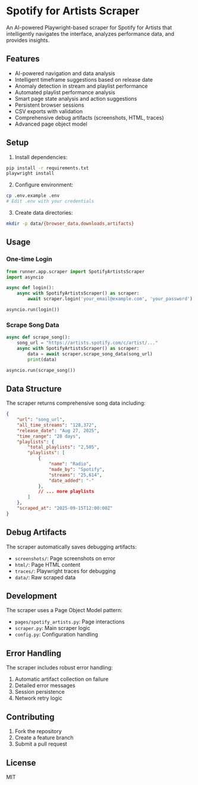 # Spotify for Artists Scraper

An AI-powered Playwright-based scraper for Spotify for Artists that intelligently navigates the interface, analyzes performance data, and provides insights.

## Features

- AI-powered navigation and data analysis
- Intelligent timeframe suggestions based on release date
- Anomaly detection in stream and playlist performance
- Automated playlist performance analysis
- Smart page state analysis and action suggestions
- Persistent browser sessions
- CSV exports with validation
- Comprehensive debug artifacts (screenshots, HTML, traces)
- Advanced page object model

## Setup

1. Install dependencies:
```bash
pip install -r requirements.txt
playwright install
```

2. Configure environment:
```bash
cp .env.example .env
# Edit .env with your credentials
```

3. Create data directories:
```bash
mkdir -p data/{browser_data,downloads,artifacts}
```

## Usage

### One-time Login

```python
from runner.app.scraper import SpotifyArtistsScraper
import asyncio

async def login():
    async with SpotifyArtistsScraper() as scraper:
        await scraper.login('your_email@example.com', 'your_password')

asyncio.run(login())
```

### Scrape Song Data

```python
async def scrape_song():
    song_url = "https://artists.spotify.com/c/artist/..."
    async with SpotifyArtistsScraper() as scraper:
        data = await scraper.scrape_song_data(song_url)
        print(data)

asyncio.run(scrape_song())
```

## Data Structure

The scraper returns comprehensive song data including:

```json
{
    "url": "song_url",
    "all_time_streams": "128,372",
    "release_date": "Aug 27, 2025",
    "time_range": "28 days",
    "playlists": {
        "total_playlists": "2,505",
        "playlists": [
            {
                "name": "Radio",
                "made_by": "Spotify",
                "streams": "25,614",
                "date_added": "-"
            },
            // ... more playlists
        ]
    },
    "scraped_at": "2025-09-15T12:00:00Z"
}
```

## Debug Artifacts

The scraper automatically saves debugging artifacts:

- `screenshots/`: Page screenshots on error
- `html/`: Page HTML content
- `traces/`: Playwright traces for debugging
- `data/`: Raw scraped data

## Development

The scraper uses a Page Object Model pattern:

- `pages/spotify_artists.py`: Page interactions
- `scraper.py`: Main scraper logic
- `config.py`: Configuration handling

## Error Handling

The scraper includes robust error handling:

1. Automatic artifact collection on failure
2. Detailed error messages
3. Session persistence
4. Network retry logic

## Contributing

1. Fork the repository
2. Create a feature branch
3. Submit a pull request

## License

MIT
